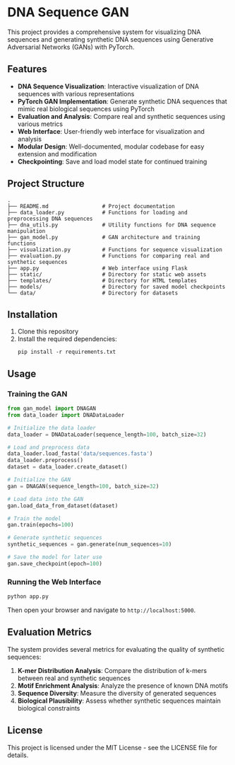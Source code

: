 # DNA Sequence GAN

This project provides a comprehensive system for visualizing DNA sequences and generating synthetic DNA sequences using Generative Adversarial Networks (GANs) with PyTorch.

## Features

- **DNA Sequence Visualization**: Interactive visualization of DNA sequences with various representations
- **PyTorch GAN Implementation**: Generate synthetic DNA sequences that mimic real biological sequences using PyTorch
- **Evaluation and Analysis**: Compare real and synthetic sequences using various metrics
- **Web Interface**: User-friendly web interface for visualization and analysis
- **Modular Design**: Well-documented, modular codebase for easy extension and modification
- **Checkpointing**: Save and load model state for continued training

## Project Structure

```
.
├── README.md                 # Project documentation
├── data_loader.py            # Functions for loading and preprocessing DNA sequences
├── dna_utils.py              # Utility functions for DNA sequence manipulation
├── gan_model.py              # GAN architecture and training functions
├── visualization.py          # Functions for sequence visualization
├── evaluation.py             # Functions for comparing real and synthetic sequences
├── app.py                    # Web interface using Flask
├── static/                   # Directory for static web assets
├── templates/                # Directory for HTML templates
├── models/                   # Directory for saved model checkpoints
└── data/                     # Directory for datasets
```

## Installation

1. Clone this repository
2. Install the required dependencies:
   ```
   pip install -r requirements.txt
   ```

## Usage

### Training the GAN

```python
from gan_model import DNAGAN
from data_loader import DNADataLoader

# Initialize the data loader
data_loader = DNADataLoader(sequence_length=100, batch_size=32)

# Load and preprocess data
data_loader.load_fasta('data/sequences.fasta')
data_loader.preprocess()
dataset = data_loader.create_dataset()

# Initialize the GAN
gan = DNAGAN(sequence_length=100, batch_size=32)

# Load data into the GAN
gan.load_data_from_dataset(dataset)

# Train the model
gan.train(epochs=100)

# Generate synthetic sequences
synthetic_sequences = gan.generate(num_sequences=10)

# Save the model for later use
gan.save_checkpoint(epoch=100)
```

### Running the Web Interface

```bash
python app.py
```

Then open your browser and navigate to `http://localhost:5000`.

## Evaluation Metrics

The system provides several metrics for evaluating the quality of synthetic sequences:

1. **K-mer Distribution Analysis**: Compare the distribution of k-mers between real and synthetic sequences
2. **Motif Enrichment Analysis**: Analyze the presence of known DNA motifs
3. **Sequence Diversity**: Measure the diversity of generated sequences
4. **Biological Plausibility**: Assess whether synthetic sequences maintain biological constraints

## License

This project is licensed under the MIT License - see the LICENSE file for details.
